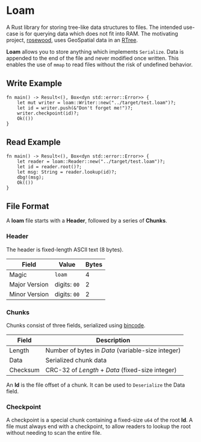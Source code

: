 # Loam

A Rust library for storing tree-like data structures to files.  The intended
use-case is for querying data which does not fit into RAM.  The motivating
project, [rosewood], uses GeoSpatial data in an [RTree].

__Loam__ allows you to store anything which implements `Serialize`.  Data is
appended to the end of the file and never modified once written.  This enables
the use of `mmap` to read files without the risk of undefined behavior.

## Write Example

```
fn main() -> Result<(), Box<dyn std::error::Error>> {
    let mut writer = loam::Writer::new("../target/test.loam")?;
    let id = writer.push(&"Don't forget me!")?;
    writer.checkpoint(id)?;
    Ok(())
}
```

## Read Example

```
fn main() -> Result<(), Box<dyn std::error::Error>> {
    let reader = loam::Reader::new("../target/test.loam")?;
    let id = reader.root()?;
    let msg: String = reader.lookup(id)?;
    dbg!(msg);
    Ok(())
}
```

## File Format

A __loam__ file starts with a __Header__, followed by a series of __Chunks__.

### Header

The header is fixed-length ASCII text (8 bytes).

Field         | Value        | Bytes
--------------|--------------|------
Magic         | `loam`       | 4
Major Version | digits: `00` | 2
Minor Version | digits: `00` | 2

### Chunks

Chunks consist of three fields, serialized using [bincode].

Field    | Description
---------|--------------------------------------------------
Length   | Number of bytes in *Data* (variable-size integer)
Data     | Serialized chunk data
Checksum | CRC-32 of *Length* + *Data* (fixed-size integer)

An __Id__ is the file offset of a chunk.  It can be used to `Deserialize` the
Data field.

### Checkpoint

A checkpoint is a special chunk containing a fixed-size `u64` of the root
__Id__.  A file must always end with a checkpoint, to allow readers to lookup
the root without needing to scan the entire file.


[bincode]: https://github.com/bincode-org/bincode
[rosewood]: ../rosewood/index.html
[rtree]: https://en.wikipedia.org/wiki/R-tree
